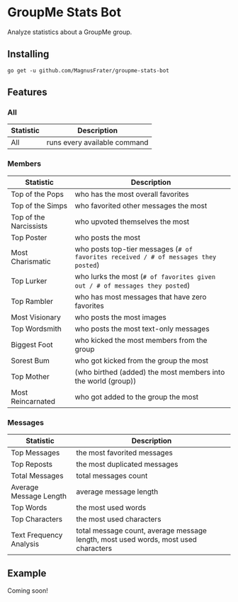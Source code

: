 # GroupMe Stats Bot

Analyze statistics about a GroupMe group.

## Installing

`go get -u github.com/MagnusFrater/groupme-stats-bot`

## Features

### All

| Statistic | Description                  |
| --------- | ---------------------------- |
| All       | runs every available command |

### Members

| Statistic              | Description                                                                         |
| ---------------------- | ----------------------------------------------------------------------------------- |
| Top of the Pops        | who has the most overall favorites                                                  |
| Top of the Simps       | who favorited other messages the most                                               |
| Top of the Narcissists | who upvoted themselves the most                                                     |
| Top Poster             | who posts the most                                                                  |
| Most Charismatic       | who posts top-tier messages (`# of favorites received / # of messages they posted`) |
| Top Lurker             | who lurks the most (`# of favorites given out / # of messages they posted`)         |
| Top Rambler            | who has most messages that have zero favorites                                      |
| Most Visionary         | who posts the most images                                                           |
| Top Wordsmith          | who posts the most text-only messages                                               |
| Biggest Foot           | who kicked the most members from the group                                          |
| Sorest Bum             | who got kicked from the group the most                                              |
| Top Mother             | (who birthed (added) the most members into the world (group))                       |
| Most Reincarnated      | who got added to the group the most                                                 |

### Messages

| Statistic               | Description                                                                        |
| ----------------------- | ---------------------------------------------------------------------------------- |
| Top Messages            | the most favorited messages                                                        |
| Top Reposts             | the most duplicated messages                                                       |
| Total Messages          | total messages count                                                               |
| Average Message Length  | average message length                                                             |
| Top Words               | the most used words                                                                |
| Top Characters          | the most used characters                                                           |
| Text Frequency Analysis | total message count, average message length, most used words, most used characters |

## Example

Coming soon!
